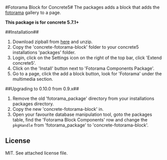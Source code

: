 #Fotorama Block for Concrete5#
The packages adds a block that adds the [fotorama](http://fotorama.io) gallery to a page.

**This package is for concrete 5.7.1+**

##Installation##

1. Download zipball from [here](https://github.com/olsgreen/concrete-fotorama-block/archive/master.zip) and unzip.
1. Copy the 'concrete-fotorama-block' folder to your concrete5 installations 'packages' folder.
4. Login, click on the Settings icon on the right of the top bar, click 'Extend concrete5'.
5. Click on the 'Install' button next to 'Fotorama Components Package'.
6. Go to a page, click the add a block button, look for 'Fotorama' under the multimedia section.

##Upgrading to 0.10.0 from 0.9.x##
1. Remove the old 'fotorama_package' directory from your installations packages directory.
2. Copy the new 'concrete-fotorama-block' in.
3. Open your favourite database manipulation tool, goto the packages table, find the 'Fotorama Block Components' row and change the `pkgHandle` from 'fotorama_package' to 'concrete-fotorama-block'.

## License ##
MIT. See attached license file.